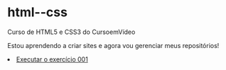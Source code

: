 # html--css
 Curso de HTML5 e CSS3 do CursoemVídeo

 Estou aprendendo a criar sites e agora vou gerenciar meus repositórios!

<li><a href="https://github.com/marcelmenezesr/html--css/tree/main/exerc%C3%ADcios/ex001">Executar o exercício 001</a></li>